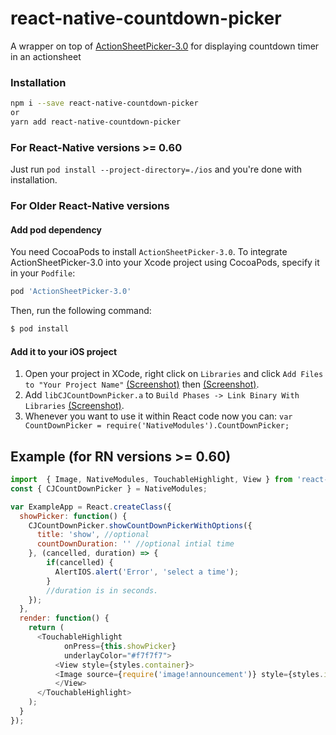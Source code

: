 # react-native-countdown-picker

A wrapper on top of [ActionSheetPicker-3.0](https://github.com/skywinder/ActionSheetPicker-3.0) for displaying countdown timer in an actionsheet

### Installation

```bash
npm i --save react-native-countdown-picker
or
yarn add react-native-countdown-picker
```
### For React-Native versions >= 0.60

Just run `pod install --project-directory=./ios` and you're done with installation.

### For Older React-Native versions

#### Add pod dependency

You need CocoaPods to install `ActionSheetPicker-3.0`.
To integrate ActionSheetPicker-3.0 into your Xcode project using CocoaPods, specify it in your `Podfile`:

```ruby
pod 'ActionSheetPicker-3.0'
```

Then, run the following command:

```bash
$ pod install
```


#### Add it to your iOS project


1. Open your project in XCode, right click on `Libraries` and click `Add
   Files to "Your Project Name"` [(Screenshot)](http://url.brentvatne.ca/jQp8) then [(Screenshot)](http://url.brentvatne.ca/1gqUD).
3. Add `libCJCountDownPicker.a` to `Build Phases -> Link Binary With Libraries`
   [(Screenshot)](http://url.brentvatne.ca/17Xfe).
4. Whenever you want to use it within React code now you can: `var CountDownPicker = require('NativeModules').CountDownPicker;`


## Example (for RN versions >= 0.60)
```javascript
import  { Image, NativeModules, TouchableHighlight, View } from 'react-native'
const { CJCountDownPicker } = NativeModules;

var ExampleApp = React.createClass({
  showPicker: function() {
    CJCountDownPicker.showCountDownPickerWithOptions({
      title: 'show', //optional
      countDownDuration: '' //optional intial time
    }, (cancelled, duration) => {
        if(cancelled) {
          AlertIOS.alert('Error', 'select a time');
        }
        //duration is in seconds.
    });
  },
  render: function() {
    return (
      <TouchableHighlight
            onPress={this.showPicker}
            underlayColor="#f7f7f7">
          <View style={styles.container}>
          <Image source={require('image!announcement')} style={styles.image} />
          </View>
      </TouchableHighlight>
    );
  }
});
```
